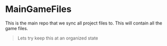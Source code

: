# MainGameFiles
This is the main repo that we sync all project files to. This will contain all the game files.
<blockquote style='margin-color:#333;'>Lets try keep this at an organized state</blockquote>
